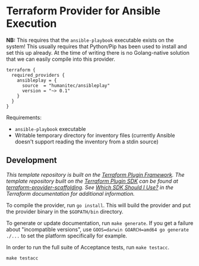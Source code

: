 # Terraform Provider for Ansible Execution

**NB:** This requires that the `ansible-playbook` executable exists on the system! This usually requires that Python/Pip has been used to install and set this up already. At the time of writing there is no Golang-native solution that we can easily compile into this provider.

```
terraform {
  required_providers {
    ansibleplay = {
      source  = "humanitec/ansibleplay"
      version = "~> 0.1"
    }
  }
}
```

Requirements:

- `ansible-playbook` executable
- Writable temporary directory for inventory files (currently Ansible doesn't support reading the inventory from a stdin source)

## Development

_This template repository is built on the [Terraform Plugin Framework](https://github.com/hashicorp/terraform-plugin-framework). The template repository built on the [Terraform Plugin SDK](https://github.com/hashicorp/terraform-plugin-sdk) can be found at [terraform-provider-scaffolding](https://github.com/hashicorp/terraform-provider-scaffolding). See [Which SDK Should I Use?](https://developer.hashicorp.com/terraform/plugin/framework-benefits) in the Terraform documentation for additional information._

To compile the provider, run `go install`. This will build the provider and put the provider binary in the `$GOPATH/bin` directory.

To generate or update documentation, run `make generate`. If you get a failure about "incompatible versions", use `GOOS=darwin GOARCH=amd64 go generate ./...` to set the platform specifically for example.

In order to run the full suite of Acceptance tests, run `make testacc`.

```shell
make testacc
```
